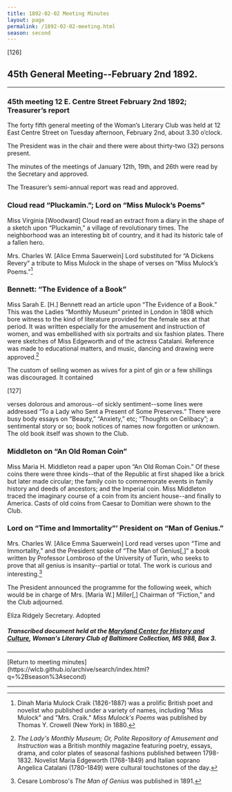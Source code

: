```yaml
---
title: 1892-02-02 Meeting Minutes
layout: page
permalink: /1892-02-02-meeting.html
season: second
---
```


<style>
    #maincontent{
        font-size:1.4em;
    }
</style>
[126]

## 45th General Meeting--February 2nd 1892.
<hr>

### 45th meeting 12 E. Centre Street February 2nd 1892; Treasurer’s report

The forty fifth general meeting of the Woman’s Literary Club was held at 12 East Centre Street on Tuesday afternoon, February 2nd, about 3.30 o’clock.

The President was in the chair and there were about thirty-two (32) persons present.

The minutes of the meetings of January 12th, 19th, and 26th were read by the Secretary and approved.

The Treasurer’s semi-annual report was read and approved.

### Cloud read “Pluckamin.”; Lord on “Miss Mulock’s Poems”

Miss Virginia [Woodward] Cloud read an extract from a diary in the shape of a sketch upon “Pluckamin,” a village of revolutionary times. The neighborhood was an interesting bit of country, and it had its historic tale of a fallen hero.

Mrs. Charles W. [Alice Emma Sauerwein] Lord substituted for “A Dickens Revery” a tribute to Miss Mulock in the shape of verses on “Miss Mulock’s Poems.”[^Mulock]

[^Mulock]: Dinah Maria Mulock Craik (1826-1887) was a prolific British poet and novelist who published under a variety of names, including "Miss Mulock" and "Mrs. Craik." _Miss Mulock's Poems_ was published by Thomas Y. Crowell (New York) in 1880.

### Bennett: “The Evidence of a Book”

Miss Sarah E. [H.] Bennett read an article upon “The Evidence of a Book.” This was the Ladies “Monthly Museum” printed in London in 1808 which bore witness to the kind of literature provided for the female sex at that period. It was written especially for the amusement and instruction of women, and was embellished with six portraits and six fashion plates. There were sketches of Miss Edgeworth and of the actress Catalani. Reference was made to educational matters, and music, dancing and drawing were approved.[^Ladies]

[^Ladies]: _The Lady's Monthly Museum; Or, Polite Repository of Amusement and Instruction_ was a British monthly magazine featuring poetry, essays, drama, and color  plates of seasonal fashions published between 1798-1832. Novelist Maria Edgeworth (1768-1849) and Italian soprano Angelica Catalani (1780-1849) were cultural touchstones of the day.

The custom of selling women as wives for a pint of gin or a few shillings was discouraged. It contained

[127]

verses dolorous and amorous--of sickly sentiment--some lines were addressed “To a Lady who Sent a Present of Some Preserves.” There were busy body essays on “Beauty,” “Anxiety,” etc; “Thoughts on Celibacy”; a sentimental story or so; book notices of names now forgotten or unknown. The old book itself was shown to the Club.

### Middleton on “An Old Roman Coin”

Miss Maria H. Middleton read a paper upon “An Old Roman Coin.” Of these coins there were three kinds--that of the Republic at first shaped like a brick but later made circular; the family coin to commemorate events in family history and deeds of ancestors; and the Imperial coin. Miss Middleton traced the imaginary course of a coin from its ancient house--and finally to America. Casts of old coins from Caesar to Domitian were shown to the Club.

### Lord on “Time and Immortality”’ President on “Man of Genius.”

Mrs. Charles W. [Alice Emma Sauerwein] Lord read verses upon “Time and Immortality,” and the President spoke of “The Man of Genius[,]” a book written by Professor Lombroso of the University of Turin, who seeks to prove that all genius is insanity--partial or total. The work is curious and interesting.[^Lombroso]

[^Lombroso]: Cesare Lombroso's _The Man of Genius_ was published in 1891.

The President announced the programme for the following week, which would be in charge of Mrs. [Maria W.] Miller[,] Chairman of “Fiction,” and the Club adjourned.

Eliza Ridgely
Secretary.
Adopted

##### Transcribed document held at the [Maryland Center for History and Culture](http://mdhs.org/), Woman's Literary Club of Baltimore Collection, MS 988, Box 3. 

<hr>
[Return to meeting minutes](https://wlcb.github.io/archive/search/index.html?q=%2Bseason%3Asecond)
<hr>